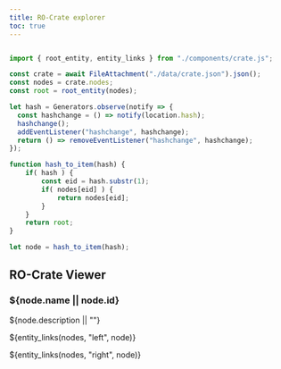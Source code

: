 ```yaml
---
title: RO-Crate explorer
toc: true
---
```

```js

import { root_entity, entity_links } from "./components/crate.js";

const crate = await FileAttachment("./data/crate.json").json();
const nodes = crate.nodes;
const root = root_entity(nodes);

let hash = Generators.observe(notify => {
  const hashchange = () => notify(location.hash);
  hashchange();
  addEventListener("hashchange", hashchange);
  return () => removeEventListener("hashchange", hashchange);
});

```

```js
function hash_to_item(hash) {
	if( hash ) {
		const eid = hash.substr(1);
		if( nodes[eid] ) {
			return nodes[eid];
		}
	}
	return root;
}

let node = hash_to_item(hash);


```

## RO-Crate Viewer

<div class="card">
<h3>${node.name || node.id}</h3>
<p>${node.description || ""}</p>
</div>

<div class="grid grid-cols-2">
${entity_links(nodes, "left", node)}

${entity_links(nodes, "right", node)}
</div>



